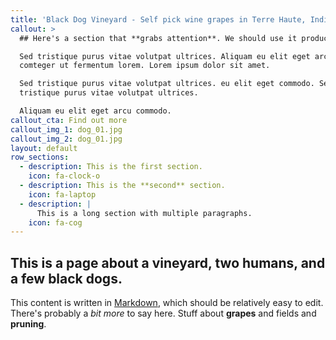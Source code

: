```yaml
---
title: 'Black Dog Vineyard - Self pick wine grapes in Terre Haute, Indiana'
callout: >
  ## Here's a section that **grabs attention**. We should use it productively.

  Sed tristique purus vitae volutpat ultrices. Aliquam eu elit eget arcu
  comteger ut fermentum lorem. Lorem ipsum dolor sit amet. 

  Sed tristique purus vitae volutpat ultrices. eu elit eget commodo. Sed
  tristique purus vitae volutpat ultrices. 

  Aliquam eu elit eget arcu commodo.
callout_cta: Find out more
callout_img_1: dog_01.jpg
callout_img_2: dog_01.jpg
layout: default
row_sections:
  - description: This is the first section.
    icon: fa-clock-o
  - description: This is the **second** section.
    icon: fa-laptop
  - description: |
      This is a long section with multiple paragraphs.
    icon: fa-cog
---
```

## This is a page about a vineyard, **two humans**, and a few **black dogs**.

This content is written in [Markdown](https://learnxinyminutes.com/docs/markdown/), which should be relatively easy to edit.
There's probably a _bit more_ to say here.  Stuff about **grapes** and fields and **pruning**.
